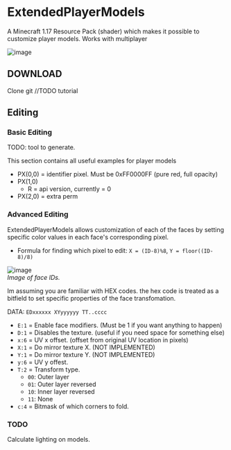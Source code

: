# ExtendedPlayerModels
A Minecraft 1.17 Resource Pack (shader) which makes it possible to customize player models.
Works with multiplayer

![image](https://user-images.githubusercontent.com/70565775/131851851-0a27216d-7eca-48c3-aa64-cd16b85919a8.png)

## DOWNLOAD
Clone git //TODO tutorial

## Editing
### Basic Editing
TODO: tool to generate.

This section contains all useful examples for player models
- PX(0,0) = identifier pixel. Must be 0xFF0000FF (pure red, full opacity)
- PX(1,0)
  - R = api version, currently = 0
- PX(2,0) = extra perm

### Advanced Editing
ExtendedPlayerModels allows customization of each of the faces by setting specific color values in each face's corresponding pixel.
- Formula for finding which pixel to edit:
  `X = (ID-8)%8`, `Y = floor((ID-8)/8)`

![image](https://user-images.githubusercontent.com/70565775/131866612-79134dc2-6f23-42ef-87c4-96c31977d61d.png)<br/>*Image of face IDs.*

Im assuming you are familiar with HEX codes. the hex code is treated as a bitfield to set specific properties of the face transfomation.

DATA: `EDxxxxxx XYyyyyyy TT..cccc`
- `E:1` = Enable face modifiers. (Must be 1 if you want anything to happen)
- `D:1` = Disables the texture. (useful if you need space for something else)
- `x:6` = UV x offset. (offset from original UV location in pixels)
- `X:1` = Do mirror texture X. (NOT IMPLEMENTED)
- `Y:1` = Do mirror texture Y. (NOT IMPLEMENTED)
- `y:6` = UV y offest.
- `T:2` = Transform type.
  - `00`: Outer layer
  - `01`: Outer layer reversed
  - `10`: Inner layer reversed
  - `11`: None
- `c:4` = Bitmask of which corners to fold.


### TODO
Calculate lighting on models.
